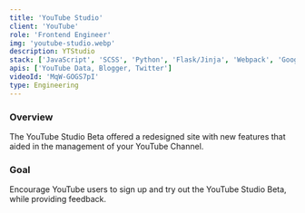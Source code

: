 ```yaml
---
title: 'YouTube Studio'
client: 'YouTube'
role: 'Frontend Engineer'
img: 'youtube-studio.webp'
description: YTStudio
stack: ['JavaScript', 'SCSS', 'Python', 'Flask/Jinja', 'Webpack', 'Google Cloud']
apis: ['YouTube Data, Blogger, Twitter']
videoId: 'MqW-GOGS7pI'
type: Engineering
---
```


### Overview

The YouTube Studio Beta offered a redesigned site with new features that aided in the management of your YouTube Channel.

### Goal

Encourage YouTube users to sign up and try out the YouTube Studio Beta, while providing feedback.